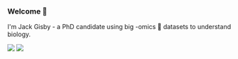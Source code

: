 ### Welcome 👋 

I'm Jack Gisby - a PhD candidate using big -omics 🧬 datasets to understand biology. 

![](https://raw.githubusercontent.com/jackgisby/github-stats-transparent/output/generated/overview.svg)
![](https://raw.githubusercontent.com/jackgisby/github-stats-transparent/output/generated/languages.svg)
